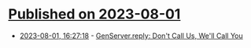 # [Published on 2023-08-01](index.md)

* [2023-08-01, 16:27:18](https://lobste.rs/s/jl3k5y/genserver_reply_don_t_call_us_we_ll_call_you) - [GenServer.reply: Don't Call Us, We'll Call You](https://blog.sequin.io/genserver-reply-dont-call-us-well-call-you/)
